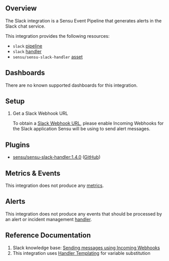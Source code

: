 ## Overview

<!-- Sensu Integration description; supports markdown -->

The Slack integration is a Sensu Event Pipeline that generates alerts in the Slack chat service.

<!-- Provide a high level overview of the integration contents (e.g. checks, filters, mutators, handlers, assets, etc) -->

This integration provides the following resources:

* `slack` [pipeline]
* `slack` [handler]
* `sensu/sensu-slack-handler` [asset]

## Dashboards

<!-- List of supported dashboards w/ screenshots (supports png, jpeg, and gif images; relative paths only; e.g. `![](img/dashboard-1.png)` )-->

There are no known supported dashboards for this integration.

## Setup

<!-- Sensu Integration setup instructions, including Sensu agent configuration and external component configuration -->
<!-- EXAMPLE: what configuration (if any) is required in a third-party service to enable monitoring? -->

1. Get a Slack Webhook URL

   To obtain a [Slack Webhook URL][slack-webhook-url], please enable Incoming Webhooks for the Slack application Sensu will be using to send alert messages. 

## Plugins

<!-- Links to any Sensu Integration dependencies (i.e. Sensu Plugins) -->

- [sensu/sensu-slack-handler:1.4.0][slack-plugin-bonsai] ([GitHub][slack-plugin-github])

## Metrics & Events

<!-- List of all metrics or events collected by this integration. -->

This integration does not produce any [metrics][metrics].

## Alerts

<!-- List of all alerts generated by this integration. -->

This integration does not produce any events that should be processed by an alert or incident management [handler][handler].

## Reference Documentation

<!-- Please provide links to any relevant reference documentation to help users learn more and/or troubleshoot this integration. -->

1. Slack knowledge base: [Sending messages using Incoming Webhooks][slack-webhook-url]
1. This integration uses [Handler Templating][handler-templating] for variable substitution

<!-- Links -->
[asset]: https://docs.sensu.io/sensu-go/latest/plugins/assets/
[annotation]: https://docs.sensu.io/sensu-go/latest/observability-pipeline/observe-schedule/agent/#general-configuration-flags
[plugins]: https://docs.sensu.io/sensu-go/latest/plugins/
[handler]: https://docs.sensu.io/sensu-go/latest/observability-pipeline/observe-process/handlers/
[tokens]: https://docs.sensu.io/sensu-go/latest/observability-pipeline/observe-schedule/tokens/
[handler-templating]: https://docs.sensu.io/sensu-go/latest/observability-pipeline/observe-process/handler-templates/
[pipeline]: https://docs.sensu.io/sensu-go/latest/observability-pipeline/observe-process/pipelines/
[slack-webhook-url]: https://api.slack.com/messaging/webhooks
[slack-plugin-bonsai]: https://bonsai.sensu.io/assets/sensu/sensu-slack-handler
[slack-plugin-github]: https://github.com/sensu/sensu-slack-handler
[metrics]: https://docs.sensu.io/sensu-go/latest/observability-pipeline/observe-schedule/metrics/

